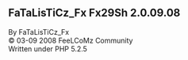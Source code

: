 ## FaTaLisTiCz_Fx Fx29Sh 2.0.09.08   
By FaTaLisTiCz_Fx                 
© 03-09 2008 FeeLCoMz Community   
Written under PHP 5.2.5           